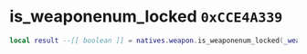 # is_weaponenum_locked `0xCCE4A339`

```lua
local result --[[ boolean ]] = natives.weapon.is_weaponenum_locked(_weaponmodel --[[ number ]])
```